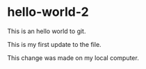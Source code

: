 # hello-world-2

This is an hello world to git.

This is my first update to the file.

This change was made on my local computer.
